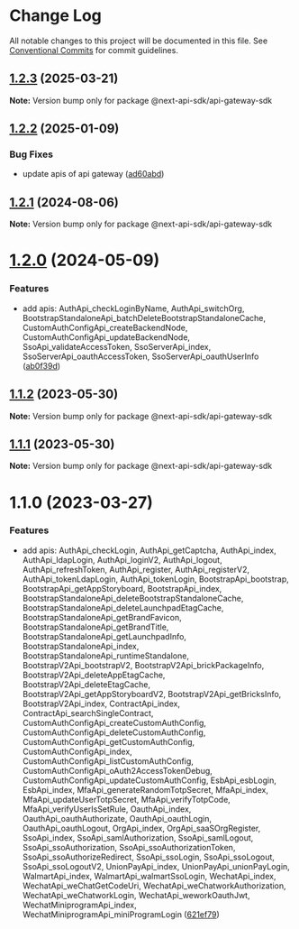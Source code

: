 # Change Log

All notable changes to this project will be documented in this file.
See [Conventional Commits](https://conventionalcommits.org) for commit guidelines.

## [1.2.3](https://github.com/easyops-cn/next-api-sdk/compare/@next-api-sdk/api-gateway-sdk@1.2.2...@next-api-sdk/api-gateway-sdk@1.2.3) (2025-03-21)

**Note:** Version bump only for package @next-api-sdk/api-gateway-sdk





## [1.2.2](https://github.com/easyops-cn/next-api-sdk/compare/@next-api-sdk/api-gateway-sdk@1.2.1...@next-api-sdk/api-gateway-sdk@1.2.2) (2025-01-09)

### Bug Fixes

- update apis of api gateway ([ad60abd](https://github.com/easyops-cn/next-api-sdk/commit/ad60abdb0c25143087a0ecd84862798e5190bb50))

## [1.2.1](https://github.com/easyops-cn/next-api-sdk/compare/@next-api-sdk/api-gateway-sdk@1.2.0...@next-api-sdk/api-gateway-sdk@1.2.1) (2024-08-06)

**Note:** Version bump only for package @next-api-sdk/api-gateway-sdk

# [1.2.0](https://github.com/easyops-cn/next-api-sdk/compare/@next-api-sdk/api-gateway-sdk@1.1.2...@next-api-sdk/api-gateway-sdk@1.2.0) (2024-05-09)

### Features

- add apis: AuthApi_checkLoginByName, AuthApi_switchOrg, BootstrapStandaloneApi_batchDeleteBootstrapStandaloneCache, CustomAuthConfigApi_createBackendNode, CustomAuthConfigApi_updateBackendNode, SsoApi_validateAccessToken, SsoServerApi_index, SsoServerApi_oauthAccessToken, SsoServerApi_oauthUserInfo ([ab0f39d](https://github.com/easyops-cn/next-api-sdk/commit/ab0f39db29d2fb396af61ad5dd7128325af1c999))

## [1.1.2](https://github.com/easyops-cn/next-api-sdk/compare/@next-api-sdk/api-gateway-sdk@1.1.1...@next-api-sdk/api-gateway-sdk@1.1.2) (2023-05-30)

**Note:** Version bump only for package @next-api-sdk/api-gateway-sdk

## [1.1.1](https://github.com/easyops-cn/next-api-sdk/compare/@next-api-sdk/api-gateway-sdk@1.1.0...@next-api-sdk/api-gateway-sdk@1.1.1) (2023-05-30)

**Note:** Version bump only for package @next-api-sdk/api-gateway-sdk

# 1.1.0 (2023-03-27)

### Features

- add apis: AuthApi_checkLogin, AuthApi_getCaptcha, AuthApi_index, AuthApi_ldapLogin, AuthApi_loginV2, AuthApi_logout, AuthApi_refreshToken, AuthApi_register, AuthApi_registerV2, AuthApi_tokenLdapLogin, AuthApi_tokenLogin, BootstrapApi_bootstrap, BootstrapApi_getAppStoryboard, BootstrapApi_index, BootstrapStandaloneApi_deleteBootstrapStandaloneCache, BootstrapStandaloneApi_deleteLaunchpadEtagCache, BootstrapStandaloneApi_getBrandFavicon, BootstrapStandaloneApi_getBrandTitle, BootstrapStandaloneApi_getLaunchpadInfo, BootstrapStandaloneApi_index, BootstrapStandaloneApi_runtimeStandalone, BootstrapV2Api_bootstrapV2, BootstrapV2Api_brickPackageInfo, BootstrapV2Api_deleteAppEtagCache, BootstrapV2Api_deleteEtagCache, BootstrapV2Api_getAppStoryboardV2, BootstrapV2Api_getBricksInfo, BootstrapV2Api_index, ContractApi_index, ContractApi_searchSingleContract, CustomAuthConfigApi_createCustomAuthConfig, CustomAuthConfigApi_deleteCustomAuthConfig, CustomAuthConfigApi_getCustomAuthConfig, CustomAuthConfigApi_index, CustomAuthConfigApi_listCustomAuthConfig, CustomAuthConfigApi_oAuth2AccessTokenDebug, CustomAuthConfigApi_updateCustomAuthConfig, EsbApi_esbLogin, EsbApi_index, MfaApi_generateRandomTotpSecret, MfaApi_index, MfaApi_updateUserTotpSecret, MfaApi_verifyTotpCode, MfaApi_verifyUserIsSetRule, OauthApi_index, OauthApi_oauthAuthorizate, OauthApi_oauthLogin, OauthApi_oauthLogout, OrgApi_index, OrgApi_saaSOrgRegister, SsoApi_index, SsoApi_samlAuthorization, SsoApi_samlLogout, SsoApi_ssoAuthorization, SsoApi_ssoAuthorizationToken, SsoApi_ssoAuthorizeRedirect, SsoApi_ssoLogin, SsoApi_ssoLogout, SsoApi_ssoLogoutV2, UnionPayApi_index, UnionPayApi_unionPayLogin, WalmartApi_index, WalmartApi_walmartSsoLogin, WechatApi_index, WechatApi_weChatGetCodeUri, WechatApi_weChatworkAuthorization, WechatApi_weChatworkLogin, WechatApi_weworkOauthJwt, WechatMiniprogramApi_index, WechatMiniprogramApi_miniProgramLogin ([621ef79](https://github.com/easyops-cn/next-api-sdk/commit/621ef797a316144a04eccf79aac798d6e2d45356))
